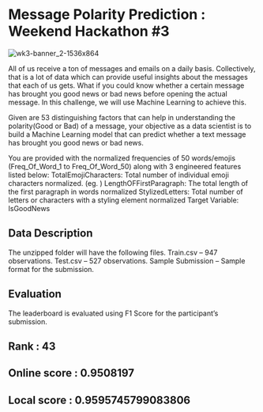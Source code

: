 # Message Polarity Prediction : Weekend Hackathon #3

![wk3-banner_2-1536x864](https://user-images.githubusercontent.com/56091634/83671648-a9f07c00-a5f2-11ea-9603-9c1abfe6cac0.jpg)


All of us receive a ton of messages and emails on a daily basis. Collectively, that is a lot of data which can provide useful insights about the messages that each of us gets. What if you could know whether a certain message has brought you good news or bad news before opening the actual message. In this challenge, we will use Machine Learning to achieve this.

Given are 53 distinguishing factors that can help in understanding the polarity(Good or Bad) of a message,  your objective as a data scientist is to build a Machine Learning model that can predict whether a text message has brought you good news or bad news.

You are provided with the normalized frequencies of 50 words/emojis (Freq_Of_Word_1 to Freq_Of_Word_50) along with 3 engineered features listed below:
TotalEmojiCharacters: Total number of individual emoji characters normalized. (eg.  )
LengthOFFirstParagraph: The total length of the first paragraph in words normalized
StylizedLetters: Total number of letters or characters with a styling element normalized
Target Variable: IsGoodNews

## Data Description

The unzipped folder will have the following files.
Train.csv – 947 observations.
Test.csv – 527 observations.
Sample Submission – Sample format for the submission.

## Evaluation
The leaderboard is evaluated using F1 Score for the participant’s submission.

## Rank : 43

## Online score : 0.9508197

## Local score : 0.9595745799083806
